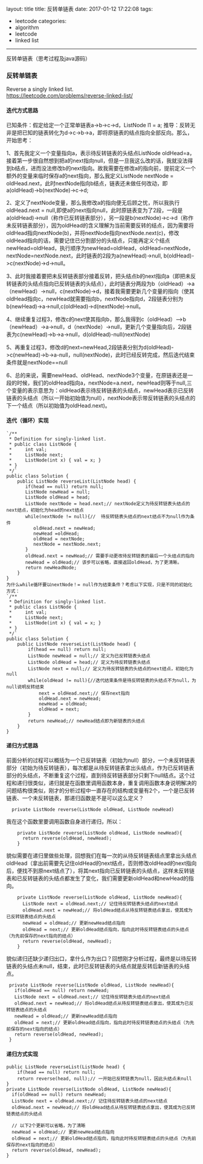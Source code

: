 layout: title
title: 反转单链表
date: 2017-01-12 17:22:08
tags:
- leetcode
categories:
- algorithm
- leetcode
- linked list
---

反转单链表（思考过程及java源码）
<!-- more -->

### 反转单链表

Reverse a singly linked list.   
https://leetcode.com/problems/reverse-linked-list/

#### 迭代方式思路
  已知条件：假定给定一个正常单链表a->b->c->d，ListNode l1 = a;
  推导：反转无非是把已知的链表转化为d->c->b->a，即将原链表的结点指向全部反向。那么，开始思考：   

  1、首先我定义一个变量指向a，表示待反转链表的头结点ListNode oldHead=a，接着第一步很自然想到把a的next指向null，但是一旦我这么改的话，我就没法得到b结点，进而没法修改b的next指向。故我需要在修改a的指向前，提前定义一个额外的变量来临时保存a的next指向，那么我定义ListNode nextNode = oldHead.next，此时nextNode指向b结点，链表还未做任何改动，即a(oldHead)->b(nextNode)->c->d;  

  2、定义了nextNode变量，那么我修改a的指向便无后顾之忧，所以我执行oldHead.next = null,即使a的next指向null，此时原链表变为了2段，一段是a(oldHead)->null（称作已反转链表部分），另一段是b(nextNode)->c->d（称作未反转链表部分），因为oldHead的含义理解为当前需要反转的结点，因为需要将oldHead指向nextNode(b)，并将nextNode指向nextNode.next(c)，修改oldHead指向的话，需要记住已分割部分的头结点，只能再定义个结点newHead=oldHead，执行顺序为newHead=oldHead，oldHead=nextNode，nextNode=nextNode.next，此时链表的2段为a(newHead)->null, b(oldHead)->c(nextNode)->d->null。

  3、此时我接着要把未反转链表部分接着反转，把头结点b的next指向a（即把未反转链表的头结点指向已反转链表的头结点），此时链表分两段为b（oldHead）->a（newHead）->null，c(nextNode)->d，接着我需要更新几个变量的指向（使其oldHead指向c，newHead就需要指向b，nextNode指向d，2段链表分别为b(newHead)->a->null,c(oldHead)->d(nextNode)->null。

  4、继续重复过程3，修改c的next使其指向b，那么我得到c（oldHead）—>b（newHead）->a->null，d（nextNode）->null，更新几个变量指向后，2段链表为c(newHead)->b->a->null，d(oldHead)-null(nextNode)

  5、再重复过程3，修改d的next=newHead,2段链表分别为d(oldHead)->c(newHead)->b->a-null，null(nextNode)，此时已经反转完成，然后迭代结束条件就是nextNode==null

  6、总的来说，需要newHead、oldHead、nextNode3个变量，在原链表还是一段的时候，我们的oldHead指向a，nextNode=a.next，newHead则等于null,三个变量的表示意思为：oldHead表示待反转链表的头结点，newHead表示已反转链表的头结点（所以一开始初始值为null），nextNode表示带反转链表的头结点的下一个结点（所以初始值为oldHead.next)。

#### 迭代（循环）实现
    `/**
     * Definition for singly-linked list.
     * public class ListNode {
     *     int val;
     *     ListNode next;
     *     ListNode(int x) { val = x; }
     * }
     */`
    public class Solution {
        public ListNode reverseList(ListNode head) {
           if(head == null) return null;
           ListNode newHead = null;
           ListNode oldHead = head;
           ListNode nextNode = head.next;// nextNode定义为待反转链表头结点的next结点，初始化为head的next结点
           while(nextNode != null){//  待反转链表头结点的next结点不为null作为条件
              oldHead.next = newHead;
              newHead =oldHead;
              oldHead = nextNode;
              nextNode = nextNode.next;
           }
           oldHead.next = newHead;// 需要手动更改待反转链表的最后一个头结点的指向
           newHead = oldHead;// 该步可以省略，直接返回oldHead，为了更清晰。
           return newHeadNode;
        }
    }
    为什么while循环要以nextNode！= null作为结束条件？考虑以下实现，只是不同的初始化方式：
    `/**
     * Definition for singly-linked list.
     * public class ListNode {
     *     int val;
     *     ListNode next;
     *     ListNode(int x) { val = x; }
     * }
     */`
    public class Solution {
        public ListNode reverseList(ListNode head) {
            if(head == null) return null;
            ListNode newHead = null;// 定义为已反转链表头结点
            ListNode oldHead = head;// 定义为待反转链表头结点
            ListNode next = null;// 定义为待反转链表的头结点的next结点，初始化为null
            while(oldHead != null){//迭代结束条件是待反转链表的头结点不为null，为null说明反转结束
                next = oldHead.next;// 保存next指向
                oldHead.next = newHead;
                newHead = oldHead;
                oldHead = next;
            }
            return newHead;// newHead结点即为新链表的头结点
        }
    }

#### 递归方式思路
前面分析的过程可以概括为一个已反转链表（初始为null）部分，一个未反转链表部分（初始为待反转链表），每次都是从待反转链表拿出头结点，作为已反转链表部分的头结点，不断重复这个过程，直到待反转链表部分只剩下null结点。这个过程和递归很类似，递归就是在函数里调用函数本身，重复调用函数本身说明解决的问题结构很类似，刚才的分析过程中一直存在的结构或变量有2个，一个是已反转链表、一个未反转链表，那递归函数是不是可以这么定义？

      private ListNode reverse(ListNode oldHead, ListNode newHead)
  我在这个函数里要调用函数自身进行递归，所以：    

        private ListNode reverse(ListNode oldHead, ListNode newHead){
          return reverse(oldHead, newHead);
        }
  貌似需要在递归里做些处理，回想我们在每一次的从待反转链表结点里拿出头结点oldHead（拿出前需要先记住oldHead的next结点，否则修改oldHead的next指向后，便找不到原next结点了），将其next指向已反转链表的头结点，这样未反转链表和已反转链表的头结点都发生了变化，我们需要更新oldHead和newHead的指向。

        private ListNode reverse(ListNode oldHead, ListNode newHead){
          ListNode next = oldHead.next;// 记住待反转链表头结点的next结点
          oldHead.next = newHead;// 将oldHead结点从待反转链表结点拿出，使其成为已反转链表结点的头结点
          newHead = oldHead;// 更新newHead结点指向
          oldHead = next;// 更新oldHead结点指向，指向此时待反转链表结点的头结点（为先前保存的next指向的结点）
          return reverse(oldHead, newHead);
        }
   貌似递归还缺少递归出口，拿什么作为出口？回想刚才分析过程，最终是以待反转链表的头结点未null，结束，此时已反转链表的头结点就是反转后新链表的头结点。

     private ListNode reverse(ListNode oldHead, ListNode newHead){
       if(oldHead == null) return newHead;
       ListNode next = oldHead.next;// 记住待反转链表头结点的next结点
       oldHead.next = newHead;// 将oldHead结点从待反转链表结点拿出，使其成为已反转链表结点的头结点
       newHead = oldHead;// 更新newHead结点指向
       oldHead = next;// 更新oldHead结点指向，指向此时待反转链表结点的头结点（为先前保存的next指向的结点）
       return reverse(oldHead, newHead);
     }
#### 递归方式实现

    public ListNode reverseList(ListNode head) {
        if(head == null) return null;
        return reverse(head, null);// 一开始已反转链表为null，因此头结点未null
    }
    private ListNode reverse(ListNode oldHead, ListNode newHead){
      if(oldHead == null) return newHead;
      ListNode next = oldHead.next;// 记住待反转链表头结点的next结点
      oldHead.next = newHead;// 将oldHead结点从待反转链表结点拿出，使其成为已反转链表结点的头结点

      // 以下2个更新可以省略，为了清晰
      newHead = oldHead;// 更新newHead结点指向
      oldHead = next;// 更新oldHead结点指向，指向此时待反转链表结点的头结点（为先前保存的next指向的结点）
      return reverse(oldHead, newHead);
    }
